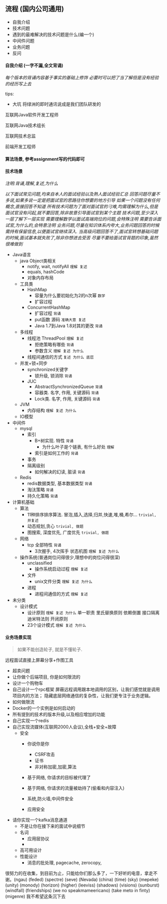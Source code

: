 ## 流程 (国内公司通用)
* 自我介绍
* 技术问题 
* 遇到的最难解决的技术问题是什么(编一个)
* 中间件问题
* 业务问题
* 反问

#### 自我介绍 (一字不漏,全文背诵)
*每个版本的背诵内容基于事实的基础上修饰*
*必要时可以把了当了解但是没有经验的经历写上去*

tips:
- 大坑 将绿洲的即时通讯说成是我们团队研发的

互联网Java软件开发工程师

互联网Java技术组长

互联网技术总监



前端开发工程师



#### 算法场景, 参考assignment写的代码即可

#### 技术场景
*注明:背诵,理解,复述,为什么*

*以下面试常见问题,均来自本人的面试经验以及熟人面试经验汇总*
*回答问题尽量不多说,如果多说一定是把面试官的思路往你想要的地方引导*
*如果一个问题没有任何概念,直接回答不知道*
*所有技术问题为了面对面试官的刁难,均需理解为什么,但是面试官没有问起,就不要回答,除非故意引导面试官到某个主题*
*技术问题,至少深入一层了解下一层实现*
*需要理解数学以面试高端岗位的问题,会特殊注明*
*需要告诉面试官,为什么的,会特意注明*
*业务问题,尽量在知识体系内夸大,业务问题回答的时候需持有保留信息,以便面试官继续深入.*
*当高级问题回答不了,面试官转想基础问题的时候,面试基本就失败了,除非你想进去受苦*
*尽量不要给面试官背题的印象,虽然很难做到*

* Java语言
    * java Object类相关
        - notify, wait, notifyAll `理解 复述`
        - equals, hashCode
        - 对象内存布局
    * 工具类
        * HashMap
            - 容量为什么要初始化为2的n次幂 `数学`
            - 扩容过程
        * ConcurrentHashMap
            - 扩容过程 `背诵`
            - put函数 源码 `准确大意 复述`
            - Java 1.7到Java 1.8对其的更改 `背诵`
    * 多线程
        * 线程池 ThreadPool `理解 复述`
            - 拒绝策略有哪些 `背诵`
            - 参数含义 `理解 复述 为什么`
        - 线程间通信的方式 `复述 为什么 底层`
    * 并发+锁+同步
        * synchronized关键字
            - 锁升级, 锁消除 `背诵`
        * JUC
            - AbstractSynchronizedQueue `背诵`
            - 容器类. 名字, 作用, 关键源码 `背诵`
            - Lock类. 名字, 作用, 关键源码 `背诵`
    * JVM
        * 内存结构 `理解 复述 为什么`
    * IO模型
* 中间件
    * mysql
        * 索引
            * B+树实现. 特性 `背诵`
                - 为什么叶子是个链表, 有什么好处 `理解`
            - 索引是如何工作的 `背诵`
        * 事务
        * 隔离级别
            - 如何解决的幻读, 脏读  `背诵`
    * Redis
        - redis数据类型, 基本数据类型  `背诵`
        - 淘汰策略  `背诵`
        - 持久化策略  `背诵`
* 计算机基础
    * 算法
        - 11种排序排序算法. 冒泡,插入,选择,归并,快速,堆,桶,希尔... `trivial, 并复述`
        - 动态规划,贪心 `trivial, 做题`
        - 图搜索, 深度优先, 广度优先 `trivial, 做题`
    * 网络
        * tcp 全部特性 `背诵`
            - 3次握手, 4次挥手 状态机图 `理解 复述 为什么`
    * 操作系统(普通岗位问得很少,理想中的岗位问得很深)
        * unclassified
            - 操作系统启动过程 `理解 复述`
        * 文件
            - unix文件分类 `理解 复述 为什么`
        * 进程
            - 进程间通信的方式 `理解 复述`
* 未分类
    * 设计模式
        - 设计原则 `理解 复述 为什么`
          单一职责 里氏替换原则 依赖倒置 接口隔离 迪米特法则 开闭原则
        - 23个设计模式 `理解 复述 为什么`
#### 业务场景实现
> 如果不能创造轮子, 就是不懂轮子.

远程面试直接上屏幕分享+作图工具

* 超卖问题
* 让你做个后端项目, 你是如何限流的
* 设计一个购物车
* 自己设计一个rpc框架
    屏蔽远程调用跟本地调用的区别，让我们感觉就是调用项目内的方法；
    隐藏底层网络通信的复杂性，让我们更专注于业务逻辑。
* 如何做限流
* Docker的一个实例是如何启动的
* 所有提到的技术的版本升级,以及相应增加的功能
* 自己实现一个redis
* 自己实现流媒体(互联网2000人会议),全栈+安全+故障
    * 安全
        * 你说你是你
            - CSRF攻击
            - 证书
            - 非对称加密,加密,算法
            
        * 基于网络, 你请求的目标被代理了
        * 基于网络, 你请求的流量被劫持了(偷看和内容注入)
        * 系统,防火墙,中间件安全
        * 应用安全
* 请你实现一个kafka消息通道
    * 不是让你在接下来的面试中说细节
    * 名词
      - 应用层协议
      - 
    * 高可用设计
    * 性能设计
        - 消息的批处理, pagecache, zerocopy,
    



很努力的在收集，到目前为止，只能给你们那么多了，一下好听的电音，拿走不谢。(ngau) (feded) (spectre) (seve) (Nevada) (china) (time) (sky) (mepeke) (unity) (monody) (horizon) (higher) (leeviss) (shadows) (visions) (sunburst) (windfall) (friendships) (we no speakmameericano) (take meto in finty) (migenre) 我不希望这条沉下去
